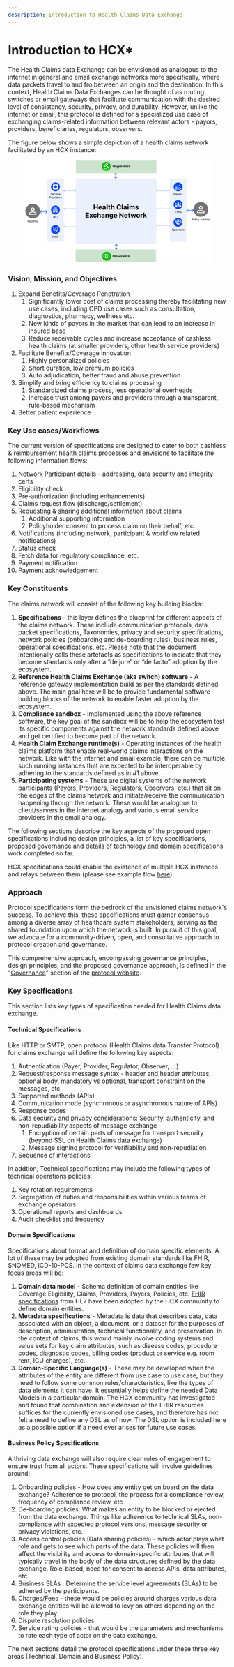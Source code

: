 ```yaml
---
description: Introduction to Health Claims Data Exchange
---
```


# Introduction to HCX\*

The Health Claims data Exchange can be envisioned as analogous to the internet in general and email exchange networks more specifically, where data packets travel to and fro between an origin and the destination. In this context, Health Claims Data Exchanges can be thought of as routing switches or email gateways that facilitate communication with the desired level of consistency, security, privacy, and durability. However, unlike the internet or email, this protocol is defined for a specialized use case of exchanging claims-related information between relevant actors - payors, providers, beneficiaries, regulators, observers.

The figure below shows a simple depiction of a health claims network facilitated by an HCX instance:

<figure><img src=".gitbook/assets/hcx.svg" alt=""><figcaption></figcaption></figure>

### Vision, Mission, and Objectives

1. Expand Benefits/Coverage Penetration
   1. Significantly lower cost of claims processing thereby facilitating new use cases, including OPD use cases such as consultation, diagnostics, pharmacy, wellness etc.
   2. New kinds of payors in the market that can lead to an increase in insured base
   3. Reduce receivable cycles and increase acceptance of cashless health claims (at smaller providers, other health service providers)
2. Facilitate Benefits/Coverage innovation
   1. Highly personalized policies
   2. Short duration, low premium policies
   3. Auto adjudication, better fraud and abuse prevention
3. Simplify and bring efficiency to claims processing :&#x20;
   1. Standardized claims process, less operational overheads
   2. Increase trust among payers and providers through a transparent, rule-based mechanism
4. Better patient experience

### Key Use cases/Workflows

The current version of specifications are designed to cater to both cashless & reimbursement health claims processes and envisions to facilitate the following information flows:

1. Network Participant details - addressing, data security and integrity certs
2. Eligibility check
3. Pre-authorization (including enhancements)
4. Claims request flow (discharge/settlement)
5. Requesting & sharing additional information about claims
   1. Additional supporting information
   2. Policyholder consent to process claim on their behalf, etc.&#x20;
6. Notifications (including network, participant & workflow related notifications)
7. Status check&#x20;
8. Fetch data for regulatory compliance, etc.
9. Payment notification
10. Payment acknowledgement

### Key Constituents

The claims network will consist of the following key building blocks:

1. **Specifications** - this layer defines the blueprint for different aspects of the claims network. These include communication protocols, data packet specifications, Taxonomies, privacy and security specifications, network policies (onboarding and de-boarding rules), business rules, operational specifications, etc. Please note that the document intentionally calls these artefacts as specifications to indicate that they become standards only after a “de jure” or “de facto” adoption by the ecosystem.
2. **Reference Health Claims Exchange (aka switch) software** - A reference gateway implementation build as per the standards defined above. The main goal here will be to provide fundamental software building blocks of the network to enable faster adoption by the ecosystem.
3. **Compliance sandbox** - Implemented using the above reference software, the key goal of the sandbox will be to help the ecosystem test its specific components against the network standards defined above and get certified to become part of the network.
4. **Health Claim Exchange runtime(s)** - Operating instances of the health claims platform that enable real-world claims interactions on the network. Like with the internet and email example, there can be multiple such running instances that are expected to be interoperable by adhering to the standards defined as in #1 above.
5. **Participating systems** - These are digital systems of the network participants (Payers, Providers, Regulators, Observers, etc.) that sit on the edges of the claims network and initiate/receive the communication happening through the network. These would be analogous to client/servers in the internet analogy and various email service providers in the email analogy.

The following sections describe the key aspects of the proposed open specifications including design principles, a list of key specifications, proposed governance and details of technology and domain specifications work completed so far.

HCX specifications could enable the existence of multiple HCX instances and relays between them (please see example flow [here](hcx-technical-specifications/open-protocol/key-components-building-blocks/exchange-protocol/#relay)).&#x20;

### Approach

Protocol specifications form the bedrock of the envisioned claims network's success. To achieve this, these specifications must garner consensus among a diverse array of healthcare system stakeholders, serving as the shared foundation upon which the network is built. In pursuit of this goal, we advocate for a community-driven, open, and consultative approach to protocol creation and governance.&#x20;

This comprehensive approach, encompassing governance principles, design principles, and the proposed governance approach, is defined in the "[Governance](https://hcxprotocol.io/governance/)" section of the [protocol website](https://hcxprotocol.io).

### Key Specifications

This section lists key types of specification needed for Health Claims data exchange.&#x20;

#### Technical Specifications&#x20;

Like HTTP or SMTP, open protocol (Health Claims data Transfer Protocol) for claims exchange will define the following key aspects:

1. Authentication (Payer, Provider, Regulator, Observer, ...)
2. Request/response message syntax - header and header attributes, optional body, mandatory vs optional, transport constraint on the messages, etc.
3. Supported methods (APIs)
4. Communication mode (synchronous or asynchronous nature of APIs)
5. Response codes
6. Data security and privacy considerations: Security, authenticity, and non-repudiability aspects of message exchange
   1. Encryption of certain parts of message for transport security (beyond SSL on Health Claims data exchange)
   2. Message signing protocol for verifiability and non-repudiation
7. Sequence of interactions

In addtion, Technical specifications may include the following types of technical operations policies: &#x20;

1. Key rotation requirements
2. Segregation of duties and responsibilities within various teams of exchange operators
3. Operational reports and dashboards
4. Audit checklist and frequency

#### Domain Specifications

Specifications about format and definition of domain specific elements. A lot of these may be adopted from existing domain standards like FHIR, SNOMED, ICD-10-PCS. In the context of claims data exchange few key focus areas will be:

1. **Domain data model** - Schema definition of domain entities like Coverage Eligibility, Claims, Providers, Payers, Policies, etc. [FHIR specifications](https://hl7.org/fhir/overview.html) from HL7 have been adopted by the HCX community to define domain entities.
2. **Metadata specifications** - Metadata is data that describes data, data associated with an object, a document, or a dataset for the purposes of description, administration, technical functionality, and preservation. In the context of claims, this would mainly involve coding systems and value sets for key claim attributes, such as disease codes, procedure codes, diagnostic codes, billing codes (product or service e.g. room rent, ICU charges), etc.
3. **Domain-Specific Language(s)** - These may be developed when the attributes of the entity are different from use case to use case, but they need to follow some common rules/characteristics, like the types of data elements it can have. It essentially helps define the needed Data Models in a particular domain. The HCX community has investigated and found that combination and extension of the FHIR resources suffices for the currently envisioned use cases, and therefore has not felt a need to define any DSL as of now. The DSL option is included here as a possible option if a need ever arises for future use cases.&#x20;

#### Business Policy Specifications

A thriving data exchange will also require clear rules of engagement to ensure trust from all actors. These specifications will involve guidelines around:

1. Onboarding policies - How does any entity get on board on the data exchange? Adherence to protocol, the process for a compliance review, frequency of compliance review, etc
2. De-boarding policies: What makes an entity to be blocked or ejected from the data exchange. Things like adherence to technical SLAs, non-compliance with expected protocol versions, message security or privacy violations, etc.
3. Access control policies (Data sharing policies) -  which actor plays what role and gets to see which parts of the data. These policies will then affect the visibility and access to domain-specific attributes that will typically travel in the body of the data structures defined by the data exchange. Role-based, need for consent to access APIs, data attributes, etc.
4. Business SLAs : Determine the service level agreements (SLAs) to be adhered by the participants.
5. Charges/Fees - these would be policies around charges various data exchange entities will be allowed to levy on others depending on the role they play
6. Dispute resolution policies&#x20;
7. Service rating policies - that would be the parameters and mechanisms to rate each type of actor on the data exchange.

The next sections detail the protocol specifications under these three key areas (Technical, Domain and Business Policy).
